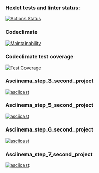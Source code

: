 ### Hexlet tests and linter status:
[![Actions Status](https://github.com/Aannddyy18/python-project-lvl2/workflows/hexlet-check/badge.svg)](https://github.com/Aannddyy18/python-project-lvl2/actions)

### Codeclimate
[![Maintainability](https://api.codeclimate.com/v1/badges/acf1bd2724d0840461fa/maintainability)](https://codeclimate.com/github/Aannddyy18/python-project-lvl2/maintainability)

### Codeclimate test coverage
[![Test Coverage](https://api.codeclimate.com/v1/badges/acf1bd2724d0840461fa/test_coverage)](https://codeclimate.com/github/Aannddyy18/python-project-lvl2/test_coverage)


### Asciinema_step_3_second_project
[![asciicast](https://asciinema.org/a/yPtTC6aR22tPWbynSPtws0Kvo.png)](https://asciinema.org/a/yPtTC6aR22tPWbynSPtws0Kvo)


### Asciinema_step_5_second_project
[![asciicast](https://asciinema.org/a/38ue4C7uUT9JdEcasT9DILbxF.png)](https://asciinema.org/a/38ue4C7uUT9JdEcasT9DILbxF)


### Asciinema_step_6_second_project
[![asciicast](https://asciinema.org/a/66HjItHSWFU5TA3LG0k7v3MUi.png)](https://asciinema.org/a/66HjItHSWFU5TA3LG0k7v3MUi)


### Asciinema_step_7_second_project
[![asciicast](https://asciinema.org/a/wqWaAAY6a8JWVN3oVHbCoDCSW.png)](https://asciinema.org/a/wqWaAAY6a8JWVN3oVHbCoDCSW):
